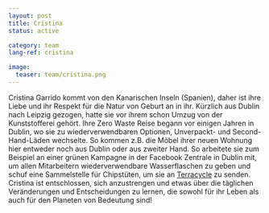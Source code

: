 ```yaml
---
layout: post
title: Cristina
status: active

category: team
lang-ref: cristina

image:
  teaser: team/cristina.png
---
```


Cristina Garrido kommt von den Kanarischen Inseln (Spanien), daher ist ihre Liebe und ihr Respekt für die Natur von Geburt an in ihr. Kürzlich aus Dublin nach Leipzig gezogen, hatte sie vor ihrem schon Umzug von der Kunststofferei gehört. Ihre Zero Waste Reise begann vor einigen Jahren in Dublin, wo sie zu wiederverwendbaren Optionen, Unverpackt- und Second-Hand-Läden wechselte. So kommen z.B. die Möbel ihrer neuen Wohnung hier entweder noch aus Dublin oder aus zweiter Hand. So arbeitete sie zum Beispiel an einer grünen Kampagne in der Facebook Zentrale in Dublin mit, um allen Mitarbeitern wiederverwendbare Wasserflaschen zu geben und schuf eine Sammelstelle für Chipstüten, um sie an [Terracycle](https://www.terracycle.com/de-DE) zu senden. Cristina ist entschlossen, sich anzustrengen und etwas über die täglichen Veränderungen und Entscheidungen zu lernen, die sowohl für ihr Leben als auch für den Planeten von Bedeutung sind!
